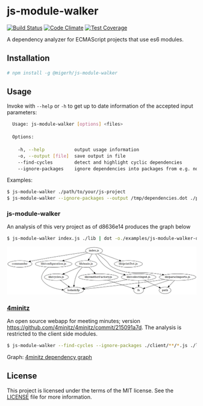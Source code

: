 # js-module-walker

[![Build Status](https://travis-ci.org/migerh/js-module-walker.svg?branch=master)](https://travis-ci.org/migerh/js-module-walker)
[![Code Climate](https://codeclimate.com/github/migerh/js-module-walker/badges/gpa.svg)](https://codeclimate.com/github/migerh/js-module-walker)
[![Test Coverage](https://codeclimate.com/github/migerh/js-module-walker/badges/coverage.svg)](https://codeclimate.com/github/migerh/js-module-walker/coverage)

A dependency analyzer for ECMAScript projects that use es6 modules.

## Installation

```bash
# npm install -g @migerh/js-module-walker
```

## Usage

Invoke with `--help` or `-h` to get up to date information of the accepted input parameters:

```bash
  Usage: js-module-walker [options] <files>

  Options:

    -h, --help           output usage information
    -o, --output [file]  save output in file
    --find-cycles        detect and highlight cyclic dependencies
    --ignore-packages    ignore dependencies into packages from e.g. node modules
```

Examples:

```bash
$ js-module-walker ./path/to/your/js-project
$ js-module-walker --ignore-packages --output /tmp/dependencies.dot ./path/to/js-files
```

### js-module-walker

An analysis of this very project as of d8636e14 produces the graph below

```bash
$ js-module-walker index.js ./lib | dot -o./examples/js-module-walker-d8636e14.png -T png
```

![js-module-walker example graph](examples/js-module-walker-d8636e14.png)


### [4minitz](https://github.com/4minitz/4minitz)

An open source webapp for meeting minutes; version https://github.com/4minitz/4minitz/commit/215091a7d.
The analysis is restricted to the client side modules.

```bash
$ js-module-walker --find-cycles --ignore-packages ./client/**/*.js ./lib/**/*.js ./imports/**/*.js | dot -Tpng -o./examples/4minitz-client-w-cycles-wo-packages-215091a7d.png
```

Graph: [4minitz dependency graph](examples/4minitz-client-w-cycles-wo-packages-215091a7d.png)

## License

This project is licensed under the terms of the MIT license. See the [LICENSE](LICENSE) file for more information.